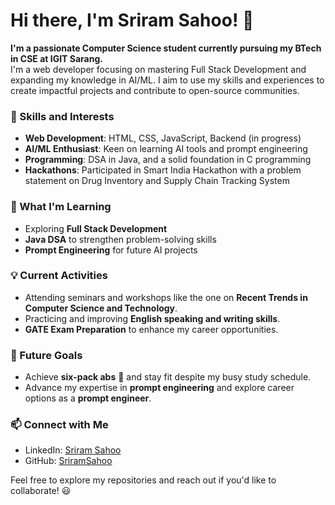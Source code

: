 # Hi there, I'm Sriram Sahoo! 👋

**I'm a passionate Computer Science student currently pursuing my BTech in CSE at IGIT Sarang.**  
I'm a web developer focusing on mastering Full Stack Development and expanding my knowledge in AI/ML. I aim to use my skills and experiences to create impactful projects and contribute to open-source communities.

### 🚀 Skills and Interests
- **Web Development**: HTML, CSS, JavaScript, Backend (in progress)
- **AI/ML Enthusiast**: Keen on learning AI tools and prompt engineering
- **Programming**: DSA in Java, and a solid foundation in C programming
- **Hackathons**: Participated in Smart India Hackathon with a problem statement on Drug Inventory and Supply Chain Tracking System

### 🌱 What I'm Learning
- Exploring **Full Stack Development**
- **Java DSA** to strengthen problem-solving skills
- **Prompt Engineering** for future AI projects

### 💡 Current Activities
- Attending seminars and workshops like the one on **Recent Trends in Computer Science and Technology**.
- Practicing and improving **English speaking and writing skills**.
- **GATE Exam Preparation** to enhance my career opportunities.

### 🎯 Future Goals
- Achieve **six-pack abs** 💪 and stay fit despite my busy study schedule.
- Advance my expertise in **prompt engineering** and explore career options as a **prompt engineer**.

### 📫 Connect with Me
- LinkedIn: [Sriram Sahoo](https://www.linkedin.com/in/sriram-sahoo718718)
- GitHub: [SriramSahoo](https://github.com/Sriramsahoo2004)

Feel free to explore my repositories and reach out if you'd like to collaborate! 😃

